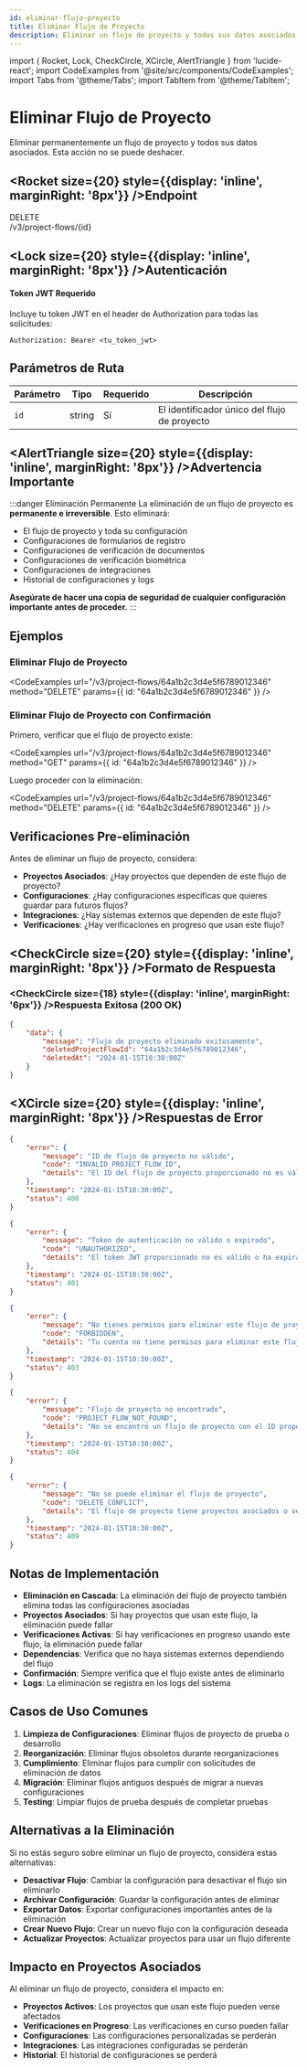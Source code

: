 ```yaml
---
id: eliminar-flujo-proyecto
title: Eliminar Flujo de Proyecto
description: Eliminar un flujo de proyecto y todos sus datos asociados
---
```


import { Rocket, Lock, CheckCircle, XCircle, AlertTriangle } from 'lucide-react';
import CodeExamples from '@site/src/components/CodeExamples';
import Tabs from '@theme/Tabs';
import TabItem from '@theme/TabItem';

# Eliminar Flujo de Proyecto

Eliminar permanentemente un flujo de proyecto y todos sus datos asociados. Esta acción no se puede deshacer.

## <Rocket size={20} style={{display: 'inline', marginRight: '8px'}} />Endpoint

<div className="endpoint-card">
  <div className="endpoint-method delete">DELETE</div>
  <div className="endpoint-url">/v3/project-flows/&#123;id&#125;</div>
</div>

## <Lock size={20} style={{display: 'inline', marginRight: '8px'}} />Autenticación

<div className="auth-card">
  <div className="auth-header">
    <h4><Lock size={16} style={{display: 'inline', marginRight: '6px'}} />Token JWT Requerido</h4>
  </div>
  <div className="auth-body">
    <p>Incluye tu token JWT en el header de Authorization para todas las solicitudes:</p>
    <div className="code-block">
      <code>Authorization: Bearer &lt;tu_token_jwt&gt;</code>
    </div>
  </div>
</div>

## Parámetros de Ruta

| Parámetro | Tipo   | Requerido | Descripción                                  |
| --------- | ------ | --------- | -------------------------------------------- |
| `id`      | string | Sí        | El identificador único del flujo de proyecto |

## <AlertTriangle size={20} style={{display: 'inline', marginRight: '8px'}} />Advertencia Importante

:::danger Eliminación Permanente
La eliminación de un flujo de proyecto es **permanente e irreversible**. Esto eliminará:

-   El flujo de proyecto y toda su configuración
-   Configuraciones de formularios de registro
-   Configuraciones de verificación de documentos
-   Configuraciones de verificación biométrica
-   Configuraciones de integraciones
-   Historial de configuraciones y logs

**Asegúrate de hacer una copia de seguridad de cualquier configuración importante antes de proceder.**
:::

## Ejemplos

### Eliminar Flujo de Proyecto

<CodeExamples
url="/v3/project-flows/64a1b2c3d4e5f6789012346"
method="DELETE"
params={{
    id: "64a1b2c3d4e5f6789012346"
  }}
/>

### Eliminar Flujo de Proyecto con Confirmación

Primero, verificar que el flujo de proyecto existe:

<CodeExamples
url="/v3/project-flows/64a1b2c3d4e5f6789012346"
method="GET"
params={{
    id: "64a1b2c3d4e5f6789012346"
  }}
/>

Luego proceder con la eliminación:

<CodeExamples
url="/v3/project-flows/64a1b2c3d4e5f6789012346"
method="DELETE"
params={{
    id: "64a1b2c3d4e5f6789012346"
  }}
/>

## Verificaciones Pre-eliminación

Antes de eliminar un flujo de proyecto, considera:

-   **Proyectos Asociados**: ¿Hay proyectos que dependen de este flujo de proyecto?
-   **Configuraciones**: ¿Hay configuraciones específicas que quieres guardar para futuros flujos?
-   **Integraciones**: ¿Hay sistemas externos que dependen de este flujo?
-   **Verificaciones**: ¿Hay verificaciones en progreso que usan este flujo?

## <CheckCircle size={20} style={{display: 'inline', marginRight: '8px'}} />Formato de Respuesta

### <CheckCircle size={18} style={{display: 'inline', marginRight: '6px'}} />Respuesta Exitosa (200 OK)

```json
{
	"data": {
		"message": "Flujo de proyecto eliminado exitosamente",
		"deletedProjectFlowId": "64a1b2c3d4e5f6789012346",
		"deletedAt": "2024-01-15T10:30:00Z"
	}
}
```

## <XCircle size={20} style={{display: 'inline', marginRight: '8px'}} />Respuestas de Error

<Tabs>
<TabItem value="400" label="400 Solicitud Incorrecta">

```json
{
	"error": {
		"message": "ID de flujo de proyecto no válido",
		"code": "INVALID_PROJECT_FLOW_ID",
		"details": "El ID del flujo de proyecto proporcionado no es válido"
	},
	"timestamp": "2024-01-15T10:30:00Z",
	"status": 400
}
```

</TabItem>
<TabItem value="401" label="401 No Autorizado">

```json
{
	"error": {
		"message": "Token de autenticación no válido o expirado",
		"code": "UNAUTHORIZED",
		"details": "El token JWT proporcionado no es válido o ha expirado"
	},
	"timestamp": "2024-01-15T10:30:00Z",
	"status": 401
}
```

</TabItem>
<TabItem value="403" label="403 Prohibido">

```json
{
	"error": {
		"message": "No tienes permisos para eliminar este flujo de proyecto",
		"code": "FORBIDDEN",
		"details": "Tu cuenta no tiene permisos para eliminar este flujo de proyecto"
	},
	"timestamp": "2024-01-15T10:30:00Z",
	"status": 403
}
```

</TabItem>
<TabItem value="404" label="404 No Encontrado">

```json
{
	"error": {
		"message": "Flujo de proyecto no encontrado",
		"code": "PROJECT_FLOW_NOT_FOUND",
		"details": "No se encontró un flujo de proyecto con el ID proporcionado"
	},
	"timestamp": "2024-01-15T10:30:00Z",
	"status": 404
}
```

</TabItem>
<TabItem value="409" label="409 Conflicto">

```json
{
	"error": {
		"message": "No se puede eliminar el flujo de proyecto",
		"code": "DELETE_CONFLICT",
		"details": "El flujo de proyecto tiene proyectos asociados o verificaciones activas que impiden su eliminación"
	},
	"timestamp": "2024-01-15T10:30:00Z",
	"status": 409
}
```

</TabItem>
</Tabs>

## Notas de Implementación

-   **Eliminación en Cascada**: La eliminación del flujo de proyecto también elimina todas las configuraciones asociadas
-   **Proyectos Asociados**: Si hay proyectos que usan este flujo, la eliminación puede fallar
-   **Verificaciones Activas**: Si hay verificaciones en progreso usando este flujo, la eliminación puede fallar
-   **Dependencias**: Verifica que no haya sistemas externos dependiendo del flujo
-   **Confirmación**: Siempre verifica que el flujo existe antes de eliminarlo
-   **Logs**: La eliminación se registra en los logs del sistema

## Casos de Uso Comunes

1. **Limpieza de Configuraciones**: Eliminar flujos de proyecto de prueba o desarrollo
2. **Reorganización**: Eliminar flujos obsoletos durante reorganizaciones
3. **Cumplimiento**: Eliminar flujos para cumplir con solicitudes de eliminación de datos
4. **Migración**: Eliminar flujos antiguos después de migrar a nuevas configuraciones
5. **Testing**: Limpiar flujos de prueba después de completar pruebas

## Alternativas a la Eliminación

Si no estás seguro sobre eliminar un flujo de proyecto, considera estas alternativas:

-   **Desactivar Flujo**: Cambiar la configuración para desactivar el flujo sin eliminarlo
-   **Archivar Configuración**: Guardar la configuración antes de eliminar
-   **Exportar Datos**: Exportar configuraciones importantes antes de la eliminación
-   **Crear Nuevo Flujo**: Crear un nuevo flujo con la configuración deseada
-   **Actualizar Proyectos**: Actualizar proyectos para usar un flujo diferente

## Impacto en Proyectos Asociados

Al eliminar un flujo de proyecto, considera el impacto en:

-   **Proyectos Activos**: Los proyectos que usan este flujo pueden verse afectados
-   **Verificaciones en Progreso**: Las verificaciones en curso pueden fallar
-   **Configuraciones**: Las configuraciones personalizadas se perderán
-   **Integraciones**: Las integraciones configuradas se perderán
-   **Historial**: El historial de configuraciones se perderá

